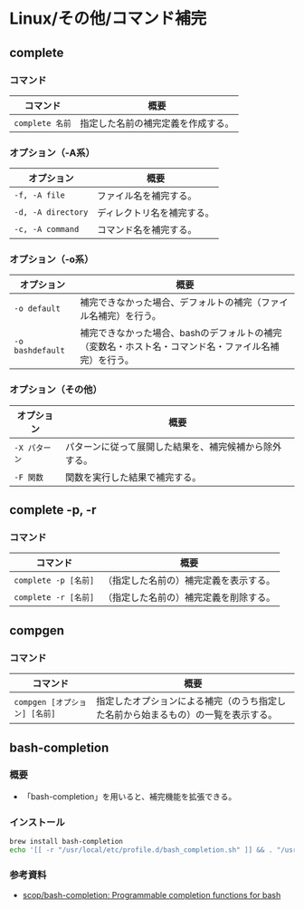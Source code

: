 # Linux/その他/コマンド補完

## complete

### コマンド

| コマンド        | 概要                               |
| --------------- | ---------------------------------- |
| `complete 名前` | 指定した名前の補完定義を作成する。 |

### オプション（-A系）

| オプション         | 概要                       |
| ------------------ | -------------------------- |
| `-f, -A file`      | ファイル名を補完する。     |
| `-d, -A directory` | ディレクトリ名を補完する。 |
| `-c, -A command`   | コマンド名を補完する。     |

### オプション（-o系）

| オプション       | 概要                                                         |
| ---------------- | ------------------------------------------------------------ |
| `-o default`     | 補完できなかった場合、デフォルトの補完（ファイル名補完）を行う。 |
| `-o bashdefault` | 補完できなかった場合、bashのデフォルトの補完（変数名・ホスト名・コマンド名・ファイル名補完）を行う。 |

### オプション（その他）

| オプション    | 概要                                                   |
| ------------- | ------------------------------------------------------ |
| `-X パターン` | パターンに従って展開した結果を、補完候補から除外する。 |
| `-F 関数`     | 関数を実行した結果で補完する。                         |

## complete -p, -r

### コマンド

| コマンド             | 概要                                   |
| -------------------- | -------------------------------------- |
| `complete -p [名前]` | （指定した名前の）補完定義を表示する。 |
| `complete -r [名前]` | （指定した名前の）補完定義を削除する。 |

## compgen

### コマンド

| コマンド                      | 概要                                                         |
| ----------------------------- | ------------------------------------------------------------ |
| `compgen [オプション] [名前]` | 指定したオプションによる補完（のうち指定した名前から始まるもの）の一覧を表示する。 |

## bash-completion

### 概要

- 「bash-completion」を用いると、補完機能を拡張できる。

### インストール

```bash
brew install bash-completion
echo '[[ -r "/usr/local/etc/profile.d/bash_completion.sh" ]] && . "/usr/local/etc/profile.d/bash_completion.sh"' >> ~/.bashrc
```

### 参考資料

- [scop/bash-completion: Programmable completion functions for bash](https://github.com/scop/bash-completion)
